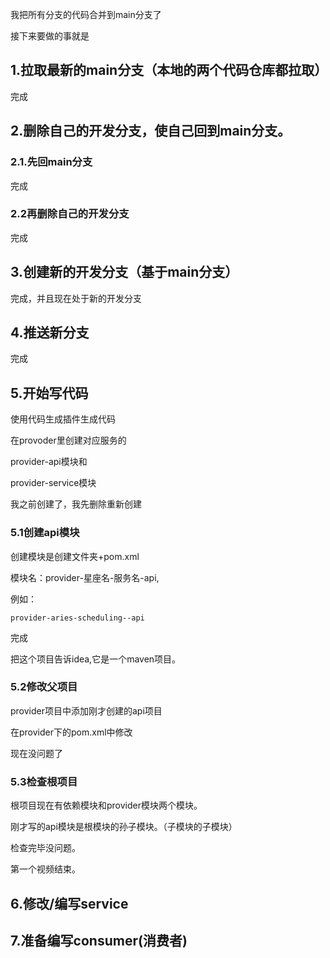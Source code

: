 我把所有分支的代码合并到main分支了

接下来要做的事就是

## 1.拉取最新的main分支（本地的两个代码仓库都拉取）

完成

## 2.删除自己的开发分支，使自己回到main分支。

### 2.1.先回main分支

完成

### 2.2再删除自己的开发分支

完成

## 3.创建新的开发分支（基于main分支）

完成，并且现在处于新的开发分支

## 4.推送新分支

完成

## 5.开始写代码

使用代码生成插件生成代码

在provoder里创建对应服务的

provider-api模块和

provider-service模块

我之前创建了，我先删除重新创建

### 5.1创建api模块

创建模块是创建文件夹+pom.xml

模块名：provider-星座名-服务名-api,

例如：

```
provider-aries-scheduling--api
```

完成

把这个项目告诉idea,它是一个maven项目。

### 5.2修改父项目

provider项目中添加刚才创建的api项目

在provider下的pom.xml中修改

现在没问题了

### 5.3检查根项目

根项目现在有依赖模块和provider模块两个模块。

刚才写的api模块是根模块的孙子模块。（子模块的子模块）



检查完毕没问题。

第一个视频结束。

## 6.修改/编写service

## 7.准备编写consumer(消费者)



